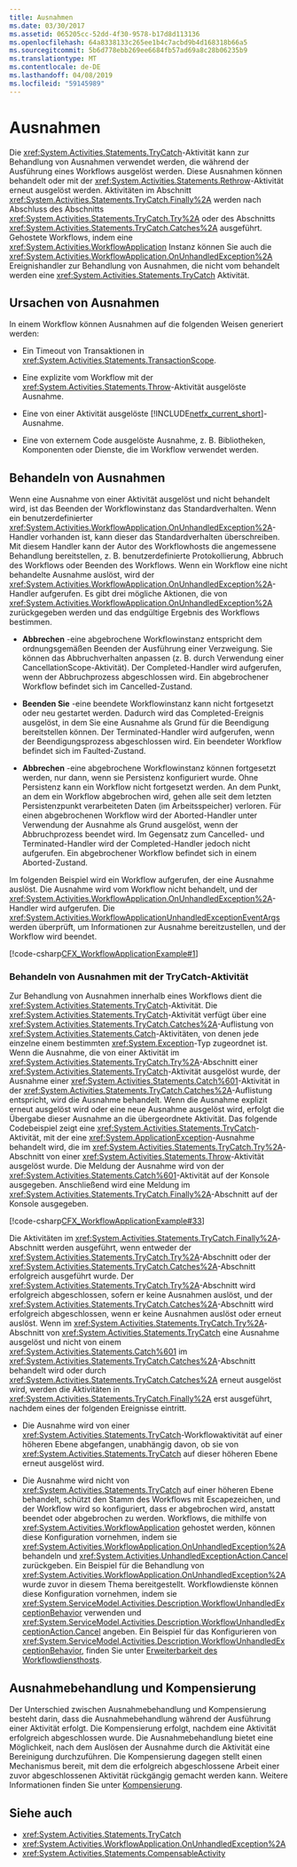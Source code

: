 ```yaml
---
title: Ausnahmen
ms.date: 03/30/2017
ms.assetid: 065205cc-52dd-4f30-9578-b17d8d113136
ms.openlocfilehash: 64a8338133c265ee1b4c7acbd9b4d168318b66a5
ms.sourcegitcommit: 5b6d778ebb269ee6684fb57ad69a8c28b06235b9
ms.translationtype: MT
ms.contentlocale: de-DE
ms.lasthandoff: 04/08/2019
ms.locfileid: "59145989"
---
```

# <a name="exceptions"></a>Ausnahmen
Die <xref:System.Activities.Statements.TryCatch>-Aktivität kann zur Behandlung von Ausnahmen verwendet werden, die während der Ausführung eines Workflows ausgelöst werden. Diese Ausnahmen können behandelt oder mit der <xref:System.Activities.Statements.Rethrow>-Aktivität erneut ausgelöst werden. Aktivitäten im Abschnitt <xref:System.Activities.Statements.TryCatch.Finally%2A> werden nach Abschluss des Abschnitts <xref:System.Activities.Statements.TryCatch.Try%2A> oder des Abschnitts <xref:System.Activities.Statements.TryCatch.Catches%2A> ausgeführt. Gehostete Workflows, indem eine <xref:System.Activities.WorkflowApplication> Instanz können Sie auch die <xref:System.Activities.WorkflowApplication.OnUnhandledException%2A> Ereignishandler zur Behandlung von Ausnahmen, die nicht vom behandelt werden eine <xref:System.Activities.Statements.TryCatch> Aktivität.  
  
## <a name="causes-of-exceptions"></a>Ursachen von Ausnahmen  
 In einem Workflow können Ausnahmen auf die folgenden Weisen generiert werden:  
  
-   Ein Timeout von Transaktionen in <xref:System.Activities.Statements.TransactionScope>.  
  
-   Eine explizite vom Workflow mit der <xref:System.Activities.Statements.Throw>-Aktivität ausgelöste Ausnahme.  
  
-   Eine von einer Aktivität ausgelöste [!INCLUDE[netfx_current_short](../../../includes/netfx-current-short-md.md)]-Ausnahme.  
  
-   Eine von externem Code ausgelöste Ausnahme, z. B. Bibliotheken, Komponenten oder Dienste, die im Workflow verwendet werden.  
  
## <a name="handling-exceptions"></a>Behandeln von Ausnahmen  
 Wenn eine Ausnahme von einer Aktivität ausgelöst und nicht behandelt wird, ist das Beenden der Workflowinstanz das Standardverhalten. Wenn ein benutzerdefinierter <xref:System.Activities.WorkflowApplication.OnUnhandledException%2A>-Handler vorhanden ist, kann dieser das Standardverhalten überschreiben. Mit diesem Handler kann der Autor des Workflowhosts die angemessene Behandlung bereitstellen, z. B. benutzerdefinierte Protokollierung, Abbruch des Workflows oder Beenden des Workflows.  Wenn ein Workflow eine nicht behandelte Ausnahme auslöst, wird der <xref:System.Activities.WorkflowApplication.OnUnhandledException%2A>-Handler aufgerufen. Es gibt drei mögliche Aktionen, die von <xref:System.Activities.WorkflowApplication.OnUnhandledException%2A> zurückgegeben werden und das endgültige Ergebnis des Workflows bestimmen.  
  
-   **Abbrechen** -eine abgebrochene Workflowinstanz entspricht dem ordnungsgemäßen Beenden der Ausführung einer Verzweigung. Sie können das Abbruchverhalten anpassen (z. B. durch Verwendung einer CancellationScope-Aktivität). Der Completed-Handler wird aufgerufen, wenn der Abbruchprozess abgeschlossen wird. Ein abgebrochener Workflow befindet sich im Cancelled-Zustand.  
  
-   **Beenden Sie** -eine beendete Workflowinstanz kann nicht fortgesetzt oder neu gestartet werden.  Dadurch wird das Completed-Ereignis ausgelöst, in dem Sie eine Ausnahme als Grund für die Beendigung bereitstellen können. Der Terminated-Handler wird aufgerufen, wenn der Beendigungsprozess abgeschlossen wird. Ein beendeter Workflow befindet sich im Faulted-Zustand.  
  
-   **Abbrechen** -eine abgebrochene Workflowinstanz können fortgesetzt werden, nur dann, wenn sie Persistenz konfiguriert wurde.  Ohne Persistenz kann ein Workflow nicht fortgesetzt werden.  An dem Punkt, an dem ein Workflow abgebrochen wird, gehen alle seit dem letzten Persistenzpunkt verarbeiteten Daten (im Arbeitsspeicher) verloren. Für einen abgebrochenen Workflow wird der Aborted-Handler unter Verwendung der Ausnahme als Grund ausgelöst, wenn der Abbruchprozess beendet wird. Im Gegensatz zum Cancelled- und Terminated-Handler wird der Completed-Handler jedoch nicht aufgerufen. Ein abgebrochener Workflow befindet sich in einem Aborted-Zustand.  
  
 Im folgenden Beispiel wird ein Workflow aufgerufen, der eine Ausnahme auslöst. Die Ausnahme wird vom Workflow nicht behandelt, und der <xref:System.Activities.WorkflowApplication.OnUnhandledException%2A>-Handler wird aufgerufen. Die <xref:System.Activities.WorkflowApplicationUnhandledExceptionEventArgs> werden überprüft, um Informationen zur Ausnahme bereitzustellen, und der Workflow wird beendet.  
  
 [!code-csharp[CFX_WorkflowApplicationExample#1](~/samples/snippets/csharp/VS_Snippets_CFX/cfx_workflowapplicationexample/cs/program.cs#1)]  
  
### <a name="handling-exceptions-with-the-trycatch-activity"></a>Behandeln von Ausnahmen mit der TryCatch-Aktivität  
 Zur Behandlung von Ausnahmen innerhalb eines Workflows dient die <xref:System.Activities.Statements.TryCatch>-Aktivität. Die <xref:System.Activities.Statements.TryCatch>-Aktivität verfügt über eine <xref:System.Activities.Statements.TryCatch.Catches%2A>-Auflistung von <xref:System.Activities.Statements.Catch>-Aktivitäten, von denen jede einzelne einem bestimmten <xref:System.Exception>-Typ zugeordnet ist. Wenn die Ausnahme, die von einer Aktivität im <xref:System.Activities.Statements.TryCatch.Try%2A>-Abschnitt einer <xref:System.Activities.Statements.TryCatch>-Aktivität ausgelöst wurde, der Ausnahme einer <xref:System.Activities.Statements.Catch%601>-Aktivität in der <xref:System.Activities.Statements.TryCatch.Catches%2A>-Auflistung entspricht, wird die Ausnahme behandelt. Wenn die Ausnahme explizit erneut ausgelöst wird oder eine neue Ausnahme ausgelöst wird, erfolgt die Übergabe dieser Ausnahme an die übergeordnete Aktivität. Das folgende Codebeispiel zeigt eine <xref:System.Activities.Statements.TryCatch>-Aktivität, mit der eine <xref:System.ApplicationException>-Ausnahme behandelt wird, die im <xref:System.Activities.Statements.TryCatch.Try%2A>-Abschnitt von einer <xref:System.Activities.Statements.Throw>-Aktivität ausgelöst wurde. Die Meldung der Ausnahme wird von der <xref:System.Activities.Statements.Catch%601>-Aktivität auf der Konsole ausgegeben. Anschließend wird eine Meldung im <xref:System.Activities.Statements.TryCatch.Finally%2A>-Abschnitt auf der Konsole ausgegeben.  
  
 [!code-csharp[CFX_WorkflowApplicationExample#33](~/samples/snippets/csharp/VS_Snippets_CFX/cfx_workflowapplicationexample/cs/program.cs#33)]  
  
 Die Aktivitäten im <xref:System.Activities.Statements.TryCatch.Finally%2A>-Abschnitt werden ausgeführt, wenn entweder der <xref:System.Activities.Statements.TryCatch.Try%2A>-Abschnitt oder der <xref:System.Activities.Statements.TryCatch.Catches%2A>-Abschnitt erfolgreich ausgeführt wurde. Der <xref:System.Activities.Statements.TryCatch.Try%2A>-Abschnitt wird erfolgreich abgeschlossen, sofern er keine Ausnahmen auslöst, und der <xref:System.Activities.Statements.TryCatch.Catches%2A>-Abschnitt wird erfolgreich abgeschlossen, wenn er keine Ausnahmen auslöst oder erneut auslöst. Wenn im <xref:System.Activities.Statements.TryCatch.Try%2A>-Abschnitt von <xref:System.Activities.Statements.TryCatch> eine Ausnahme ausgelöst und nicht von einem <xref:System.Activities.Statements.Catch%601> im <xref:System.Activities.Statements.TryCatch.Catches%2A>-Abschnitt behandelt wird oder durch <xref:System.Activities.Statements.TryCatch.Catches%2A> erneut ausgelöst wird, werden die Aktivitäten in <xref:System.Activities.Statements.TryCatch.Finally%2A> erst ausgeführt, nachdem eines der folgenden Ereignisse eintritt.  
  
-   Die Ausnahme wird von einer <xref:System.Activities.Statements.TryCatch>-Workflowaktivität auf einer höheren Ebene abgefangen, unabhängig davon, ob sie von <xref:System.Activities.Statements.TryCatch> auf dieser höheren Ebene erneut ausgelöst wird.  
  
-   Die Ausnahme wird nicht von <xref:System.Activities.Statements.TryCatch> auf einer höheren Ebene behandelt, schützt den Stamm des Workflows mit Escapezeichen, und der Workflow wird so konfiguriert, dass er abgebrochen wird, anstatt beendet oder abgebrochen zu werden. Workflows, die mithilfe von <xref:System.Activities.WorkflowApplication> gehostet werden, können diese Konfiguration vornehmen, indem sie <xref:System.Activities.WorkflowApplication.OnUnhandledException%2A> behandeln und <xref:System.Activities.UnhandledExceptionAction.Cancel> zurückgeben. Ein Beispiel für die Behandlung von <xref:System.Activities.WorkflowApplication.OnUnhandledException%2A> wurde zuvor in diesem Thema bereitgestellt. Workflowdienste können diese Konfiguration vornehmen, indem sie <xref:System.ServiceModel.Activities.Description.WorkflowUnhandledExceptionBehavior> verwenden und <xref:System.ServiceModel.Activities.Description.WorkflowUnhandledExceptionAction.Cancel> angeben. Ein Beispiel für das Konfigurieren von <xref:System.ServiceModel.Activities.Description.WorkflowUnhandledExceptionBehavior>, finden Sie unter [Erweiterbarkeit des Workflowdiensthosts](../wcf/feature-details/workflow-service-host-extensibility.md).  
  
## <a name="exception-handling-versus-compensation"></a>Ausnahmebehandlung und Kompensierung  
 Der Unterschied zwischen Ausnahmebehandlung und Kompensierung besteht darin, dass die Ausnahmebehandlung während der Ausführung einer Aktivität erfolgt. Die Kompensierung erfolgt, nachdem eine Aktivität erfolgreich abgeschlossen wurde. Die Ausnahmebehandlung bietet eine Möglichkeit, nach dem Auslösen der Ausnahme durch die Aktivität eine Bereinigung durchzuführen. Die Kompensierung dagegen stellt einen Mechanismus bereit, mit dem die erfolgreich abgeschlossene Arbeit einer zuvor abgeschlossenen Aktivität rückgängig gemacht werden kann. Weitere Informationen finden Sie unter [Kompensierung](compensation.md).  
  
## <a name="see-also"></a>Siehe auch

- <xref:System.Activities.Statements.TryCatch>
- <xref:System.Activities.WorkflowApplication.OnUnhandledException%2A>
- <xref:System.Activities.Statements.CompensableActivity>
